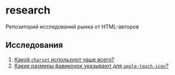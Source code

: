 # research
Репозиторий исследований рынка от HTML-авторов

## Исследования
1. [Какой `charset` используют чаще всего?](research/charset.md)
2. [Какие размеры фавиконок указывают для `apple-touch-icon`?](research/favicon-sizes.md)